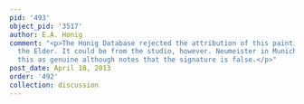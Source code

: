 ```yaml
---
pid: '493'
object_pid: '3517'
author: E.A. Honig
comment: "<p>The Honig Database rejected the attribution of this painting to Jan Brueghel
  the Elder. It could be from the studio, however. Neumeister in Munich 2013 accepts
  this as genuine although notes that the signature is false.</p>"
post_date: April 18, 2013
order: '492'
collection: discussion
---
```


